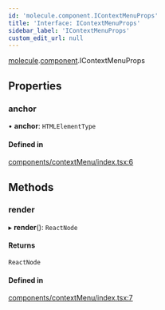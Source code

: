 ```yaml
---
id: 'molecule.component.IContextMenuProps'
title: 'Interface: IContextMenuProps'
sidebar_label: 'IContextMenuProps'
custom_edit_url: null
---
```


[molecule](../namespaces/molecule).[component](../namespaces/molecule.component).IContextMenuProps

## Properties

### anchor

• **anchor**: `HTMLElementType`

#### Defined in

[components/contextMenu/index.tsx:6](https://github.com/DTStack/molecule/blob/3e6bc450/src/components/contextMenu/index.tsx#L6)

## Methods

### render

▸ **render**(): `ReactNode`

#### Returns

`ReactNode`

#### Defined in

[components/contextMenu/index.tsx:7](https://github.com/DTStack/molecule/blob/3e6bc450/src/components/contextMenu/index.tsx#L7)
